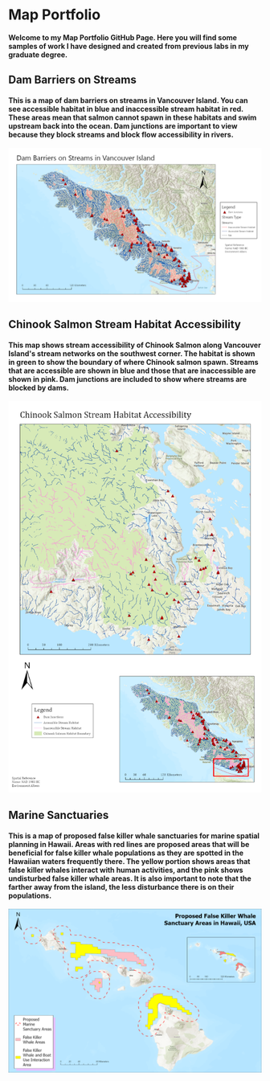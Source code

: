 # Map Portfolio
#### Welcome to my Map Portfolio GitHub Page. Here you will find some samples of work I have designed and created from previous labs in my graduate degree.

## Dam Barriers on Streams
#### This is a map of dam barriers on streams in Vancouver Island. You can see accessible habitat in blue and inaccessible stream habitat in red. These areas mean that salmon cannot spawn in these habitats and swim upstream back into the ocean. Dam junctions are important to view because they block streams and block flow accessibility in rivers.
![](Dam_Barriers.png)


## Chinook Salmon Stream Habitat Accessibility
#### This map shows stream accessibility of Chinook Salmon along Vancouver Island's stream networks on the southwest corner. The habitat is shown in green to show the boundary of where Chinook salmon spawn. Streams that are accessible are shown in blue and those that are inaccessible are shown in pink. Dam junctions are included to show where streams are blocked by dams. 
![](Chinook_Salmon.png)

## Marine Sanctuaries
#### This is a map of proposed false killer whale sanctuaries for marine spatial planning in Hawaii. Areas with red lines are proposed areas that will be beneficial for false killer whale populations as they are spotted in the Hawaiian waters frequently there. The yellow portion shows areas that false killer whales interact with human activities, and the pink shows undisturbed false killer whale areas.  It is also important to note that the farther away from the island, the less disturbance there is on their populations. 
![](Killer_Whales.png)
